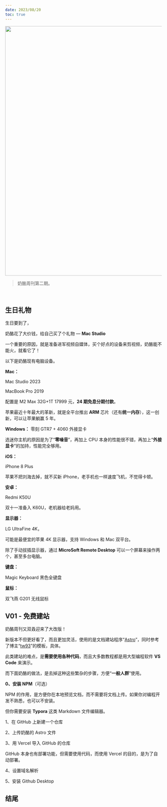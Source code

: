 ```yaml
---
date: 2023/08/20
toc: true
---
```




<img src="https://image.baidu.com/search/down?url=https://tvax1.sinaimg.cn/large/7a6a15d5gy1hh36aqjfb4j21r014g7hh.jpg" width="800" />

> 奶酪周刊第二期。







<br/>

## 生日礼物



生日要到了，

奶酪花了大价钱，给自己买了个礼物 — **Mac Studio**

一个重要的原因，就是准备进军视频自媒体，买个好点的设备来剪视频，奶酪能不能火，就看它了！



以下是奶酪现有电脑设备。



**Mac：**

Mac Studio 2023

MacBook Pro 2019



配置是 M2 Max 32G+1T 17999 元，**24 期免息分期付款**。

苹果最近十年最大的革新，就是全平台推出 **ARM** 芯片（还有**统一内存**），这一创新，可以让苹果躺赢 5 年。



**Windows：**
零刻 GTR7 + 4060 外接显卡



选迷你主机的原因是为了“**零噪音**”，再加上 CPU 本身的性能很不错，再加上“**外接显卡**”的加持，性能完全够用。



**iOS：**

iPhone 8 Plus

苹果不把刘海去掉，就不买新 iPhone，老手机也一样速度飞机，不觉得卡顿。



**安卓：**

Redmi K50U

双十一准备入 K60U，老机器给老妈用。



**显示器：**

LG UltraFine 4K，

可能是最便宜的苹果 4K 显示器，支持 Windows 和 Mac 双平台。

除了手动拔插显示器，通过 **MicroSoft Remote Desktop** 可以一个屏幕来操作两个，甚至多台电脑。



**键盘：**

Magic Keyboard 黑色全键盘



**鼠标：**

双飞燕 G201 无线鼠标









## V01 - 免费建站



奶酪周刊又双叒迎来了大改版！



新版本不但更好看了，而且更加灵活，使用的是文档建站程序“[Astro](https://docs.astro.build/en/getting-started/)”，同时参考了博主“[tw93](https://github.com/tw93/weekly)”的模板，具体。



此类建站的难点，是**需要使用各种代码**，而且大多数教程都是用大型编程软件 **VS Code** 来演示。



而下面奶酪的做法，是去掉这种这些繁杂的步骤，方便“**一般人群**”使用。





**0、安装 NPM**（可选）



NPM 的作用，是方便你在本地预览文档，而不需要将文档上传。如果你对编程开发不熟悉，也可以不安装。



但你需要安装 **Typora** 这类 Markdown 文件编辑器。



1、在 GitHub 上新建一个仓库





2、上传奶酪的 Astro 文件





3、用 Vercel 导入 GitHub 的仓库



GitHub 本身也有部署功能，但需要使用代码，而使用 Vercel 的目的，是为了自动部署。



4、设置域名解析



5、安装 Github Desktop









## 结尾







